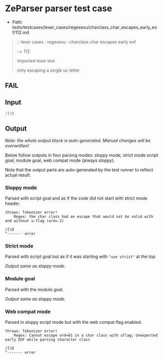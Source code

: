 # ZeParser parser test case

- Path: tests/testcases/lexer_cases/regexesu/charclass_char_escapes_early_eof/112.md

> :: lexer cases : regexesu : charclass char escapes early eof
>
> ::> 112
>
> Imported lexer test
>
> only escaping a single uc letter

## FAIL

## Input

`````js
/[\Q
`````

## Output

_Note: the whole output block is auto-generated. Manual changes will be overwritten!_

Below follow outputs in four parsing modes: sloppy mode, strict mode script goal, module goal, web compat mode (always sloppy).

Note that the output parts are auto-generated by the test runner to reflect actual result.

### Sloppy mode

Parsed with script goal and as if the code did not start with strict mode header.

`````
throws: Tokenizer error!
    Regex: the char class had an escape that would not be valid with and without u-flag (ord=-2)

/[\Q
^------- error
`````

### Strict mode

Parsed with script goal but as if it was starting with `"use strict"` at the top.

_Output same as sloppy mode._

### Module goal

Parsed with the module goal.

_Output same as sloppy mode._

### Web compat mode

Parsed in sloppy script mode but with the web compat flag enabled.

`````
throws: Tokenizer error!
    Regex: Cannot escape ord=81 in a char class with uflag; Unexpected early EOF while parsing character class

/[\Q
^------- error
`````

